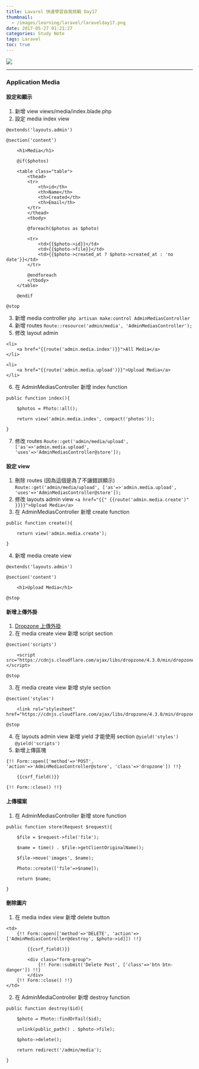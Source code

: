 ```yaml
---
title: Lavarel 快速學習自我挑戰 Day17
thumbnail:
  - /images/learning/laravel/laravelday17.png
date: 2017-05-27 01:21:27
categories: Study Note
tags: Laravel
toc: true
---
```

<img src="/images/learning/laravel/laravelday17.png">

***
### Application Media
#### 設定和顯示
1. 新增 view views/media/index.blade.php
2. 設定 media index view
```
@extends('layouts.admin')

@section('content')

    <h1>Media</h1>

    @if($photos)

    <table class="table">
        <thead>
        <tr>
            <th>id</th>
            <th>Name</th>
            <th>Created</th>
            <th>Email</th>
        </tr>
        </thead>
        <tbody>

        @foreach($photos as $photo)

        <tr>
            <td>{{$photo->id}}</td>
            <td>{{$photo->file}}</td>
            <td>{{$photo->created_at ? $photo->created_at : 'no date'}}</td>
        </tr>

        @endforeach
        </tbody>
    </table>

    @endif

@stop
```
3. 新增 media controller `php artisan make:control AdminMediasController`
4. 新增 routes `Route::resource('admin/media', 'AdminMediasController');`
5. 修改 layout admin
```
<li>
    <a href="{{route('admin.media.index')}}">All Media</a>
</li>

<li>
    <a href="{{route('admin.media.upload')}}">Upload Media</a>
</li>
```
6. 在 AdminMediasController 新增 index function
```
public function index(){
        
    $photos = Photo::all();
    
    return view('admin.media.index', compact('photos'));
    
}
```
7. 修改 routes
`Route::get('admin/media/upload', ['as'=>'admin.media.upload', 'uses'=>'AdminMediasController@store']);`
#### 設定 view
1. 刪除 routes (因為這個是為了不讓錯誤顯示)
`Route::get('admin/media/upload', ['as'=>'admin.media.upload', 'uses'=>'AdminMediasController@store']);`
2. 修改 layouts admin view
`<a href="{{" {{route('admin.media.create')" }}}}">Upload Media</a>`
3. 在 AdminMediasController 新增 create function
```
public function create(){

    return view('admin.media.create');

}
```
4. 新增 media create view
```
@extends('layouts.admin')

@section('content')

    <h1>Upload Media</h1>

@stop

```
#### 新增上傳外掛
1. [Dropzone 上傳外掛](http://www.dropzonejs.com/#installation)
2. 在 media create view 新增 script section
```
@section('scripts')

    <script src="https://cdnjs.cloudflare.com/ajax/libs/dropzone/4.3.0/min/dropzone.min.js"></script>

@stop
```
3. 在 media create view 新增 style section
```
@section('styles')

    <link rel="stylesheet" href="https://cdnjs.cloudflare.com/ajax/libs/dropzone/4.3.0/min/dropzone.min.css">
    
@stop
```
4. 在 layouts admin view 新增 yield 才能使用 section `@yield('styles')` `@yield('scripts')`
5. 新增上傳區塊
```
{!! Form::open(['method'=>'POST', 'action'=>'AdminMediasController@store', 'class'=>'dropzone']) !!}
    
    {{csrf_field()}}

{!! Form::close() !!}
```
#### 上傳檔案
1. 在 AdminMediasController 新增 store function
```
public function store(Request $request){

    $file = $request->file('file');

    $name = time() . $file->getClientOriginalName();

    $file->move('images', $name);

    Photo::create(['file'=>$name]);

    return $name;

}
```
#### 刪除圖片
1. 在 media index view 新增  delete button
```
<td>
    {!! Form::open(['method'=>'DELETE', 'action'=>['AdminMediasController@destroy', $photo->id]]) !!}

        {{csrf_field()}}

        <div class="form-group">
            {!! Form::submit('Delete Post', ['class'=>'btn btn-danger']) !!}
        </div>
    {!! Form::close() !!}
</td>
```
2. 在 AdminMediaController 新增 destroy function
```
public function destroy($id){

    $photo = Photo::findOrFail($id);

    unlink(public_path() . $photo->file);

    $photo->delete();

    return redirect('/admin/media');

}
```